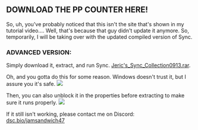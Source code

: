 ## DOWNLOAD THE PP COUNTER HERE!

So, uh, you've probably noticed that this isn't the site that's shown in my tutorial video....
Well, that's because that guy didn't update it anymore. So, temporarily, I will be taking over with the updated compiled version of Sync.

### ADVANCED VERSION:

Simply download it, extract, and run Sync.
[Jeric's_Sync_Collection0913.rar](https://github.com/jericjan/jeric-osu-sync/releases/download/9%2F13/Jeric.s_Sync_Collection0913.rar).

Oh, and you gotta do this for some reason. Windows doesn't trust it, but I assure you it's safe.
<img src="https://i.imgur.com/YCuiShV.png">

Then, you can also unblock it in the properties before extracting to make sure it runs properly.
<img src="https://i.imgur.com/iUc6t9c.png">

If it still isn't working, please contact me on Discord: [dsc.bio/jamsandwich47](https://discord.bio/p/jamsandwich47)
